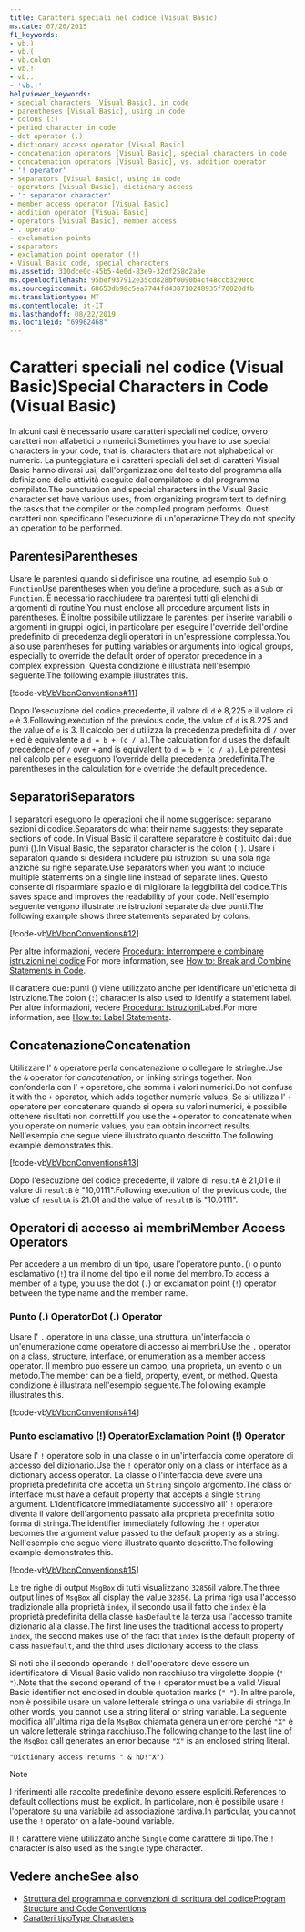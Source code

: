 ```yaml
---
title: Caratteri speciali nel codice (Visual Basic)
ms.date: 07/20/2015
f1_keywords:
- vb.)
- vb.(
- vb.colon
- vb.!
- vb..
- 'vb.:'
helpviewer_keywords:
- special characters [Visual Basic], in code
- parentheses [Visual Basic], using in code
- colons (:)
- period character in code
- dot operator (.)
- dictionary access operator [Visual Basic]
- concatenation operators [Visual Basic], special characters in code
- concatenation operators [Visual Basic], vs. addition operator
- '! operator'
- separators [Visual Basic], using in code
- operators [Visual Basic], dictionary access
- ': separator character'
- member access operator [Visual Basic]
- addition operator [Visual Basic]
- operators [Visual Basic], member access
- . operator
- exclamation points
- separators
- exclamation point operator (!)
- Visual Basic code, special characters
ms.assetid: 310dce0c-45b5-4e0d-83e9-32df258d2a3e
ms.openlocfilehash: 95bef937912e35cd828bf0090b4cf48ccb3290cc
ms.sourcegitcommit: 68653db98c5ea7744fd438710248935f70020dfb
ms.translationtype: MT
ms.contentlocale: it-IT
ms.lasthandoff: 08/22/2019
ms.locfileid: "69962468"
---
```

# <a name="special-characters-in-code-visual-basic"></a><span data-ttu-id="be00c-102">Caratteri speciali nel codice (Visual Basic)</span><span class="sxs-lookup"><span data-stu-id="be00c-102">Special Characters in Code (Visual Basic)</span></span>
<span data-ttu-id="be00c-103">In alcuni casi è necessario usare caratteri speciali nel codice, ovvero caratteri non alfabetici o numerici.</span><span class="sxs-lookup"><span data-stu-id="be00c-103">Sometimes you have to use special characters in your code, that is, characters that are not alphabetical or numeric.</span></span> <span data-ttu-id="be00c-104">La punteggiatura e i caratteri speciali del set di caratteri Visual Basic hanno diversi usi, dall'organizzazione del testo del programma alla definizione delle attività eseguite dal compilatore o dal programma compilato.</span><span class="sxs-lookup"><span data-stu-id="be00c-104">The punctuation and special characters in the Visual Basic character set have various uses, from organizing program text to defining the tasks that the compiler or the compiled program performs.</span></span> <span data-ttu-id="be00c-105">Questi caratteri non specificano l'esecuzione di un'operazione.</span><span class="sxs-lookup"><span data-stu-id="be00c-105">They do not specify an operation to be performed.</span></span>  
  
## <a name="parentheses"></a><span data-ttu-id="be00c-106">Parentesi</span><span class="sxs-lookup"><span data-stu-id="be00c-106">Parentheses</span></span>  
 <span data-ttu-id="be00c-107">Usare le parentesi quando si definisce una routine, ad esempio `Sub` o. `Function`</span><span class="sxs-lookup"><span data-stu-id="be00c-107">Use parentheses when you define a procedure, such as a `Sub` or `Function`.</span></span> <span data-ttu-id="be00c-108">È necessario racchiudere tra parentesi tutti gli elenchi di argomenti di routine.</span><span class="sxs-lookup"><span data-stu-id="be00c-108">You must enclose all procedure argument lists in parentheses.</span></span> <span data-ttu-id="be00c-109">È inoltre possibile utilizzare le parentesi per inserire variabili o argomenti in gruppi logici, in particolare per eseguire l'override dell'ordine predefinito di precedenza degli operatori in un'espressione complessa.</span><span class="sxs-lookup"><span data-stu-id="be00c-109">You also use parentheses for putting variables or arguments into logical groups, especially to override the default order of operator precedence in a complex expression.</span></span> <span data-ttu-id="be00c-110">Questa condizione è illustrata nell'esempio seguente.</span><span class="sxs-lookup"><span data-stu-id="be00c-110">The following example illustrates this.</span></span>  
  
 [!code-vb[VbVbcnConventions#11](~/samples/snippets/visualbasic/VS_Snippets_VBCSharp/VbVbcnConventions/VB/Class1.vb#11)]  
  
 <span data-ttu-id="be00c-111">Dopo l'esecuzione del codice precedente, il valore di `d` è 8,225 e il valore di `e` è 3.</span><span class="sxs-lookup"><span data-stu-id="be00c-111">Following execution of the previous code, the value of `d` is 8.225 and the value of `e` is 3.</span></span> <span data-ttu-id="be00c-112">Il calcolo per `d` utilizza la precedenza predefinita di `/` over `+` ed è equivalente a `d = b + (c / a)`.</span><span class="sxs-lookup"><span data-stu-id="be00c-112">The calculation for `d` uses the default precedence of `/` over `+` and is equivalent to `d = b + (c / a)`.</span></span> <span data-ttu-id="be00c-113">Le parentesi nel calcolo per `e` eseguono l'override della precedenza predefinita.</span><span class="sxs-lookup"><span data-stu-id="be00c-113">The parentheses in the calculation for `e` override the default precedence.</span></span>  
  
## <a name="separators"></a><span data-ttu-id="be00c-114">Separatori</span><span class="sxs-lookup"><span data-stu-id="be00c-114">Separators</span></span>  
 <span data-ttu-id="be00c-115">I separatori eseguono le operazioni che il nome suggerisce: separano sezioni di codice.</span><span class="sxs-lookup"><span data-stu-id="be00c-115">Separators do what their name suggests: they separate sections of code.</span></span> <span data-ttu-id="be00c-116">In Visual Basic il carattere separatore è costituito dai`:`due punti ().</span><span class="sxs-lookup"><span data-stu-id="be00c-116">In Visual Basic, the separator character is the colon (`:`).</span></span> <span data-ttu-id="be00c-117">Usare i separatori quando si desidera includere più istruzioni su una sola riga anziché su righe separate.</span><span class="sxs-lookup"><span data-stu-id="be00c-117">Use separators when you want to include multiple statements on a single line instead of separate lines.</span></span> <span data-ttu-id="be00c-118">Questo consente di risparmiare spazio e di migliorare la leggibilità del codice.</span><span class="sxs-lookup"><span data-stu-id="be00c-118">This saves space and improves the readability of your code.</span></span> <span data-ttu-id="be00c-119">Nell'esempio seguente vengono illustrate tre istruzioni separate da due punti.</span><span class="sxs-lookup"><span data-stu-id="be00c-119">The following example shows three statements separated by colons.</span></span>  
  
 [!code-vb[VbVbcnConventions#12](~/samples/snippets/visualbasic/VS_Snippets_VBCSharp/VbVbcnConventions/VB/Class1.vb#12)]  
  
 <span data-ttu-id="be00c-120">Per altre informazioni, vedere [Procedura: Interrompere e combinare istruzioni nel codice](../../../visual-basic/programming-guide/program-structure/how-to-break-and-combine-statements-in-code.md).</span><span class="sxs-lookup"><span data-stu-id="be00c-120">For more information, see [How to: Break and Combine Statements in Code](../../../visual-basic/programming-guide/program-structure/how-to-break-and-combine-statements-in-code.md).</span></span>  
  
 <span data-ttu-id="be00c-121">Il carattere due`:`punti () viene utilizzato anche per identificare un'etichetta di istruzione.</span><span class="sxs-lookup"><span data-stu-id="be00c-121">The colon (`:`) character is also used to identify a statement label.</span></span> <span data-ttu-id="be00c-122">Per altre informazioni, vedere [Procedura: Istruzioni](../../../visual-basic/programming-guide/program-structure/how-to-label-statements.md)Label.</span><span class="sxs-lookup"><span data-stu-id="be00c-122">For more information, see [How to: Label Statements](../../../visual-basic/programming-guide/program-structure/how-to-label-statements.md).</span></span>  
  
## <a name="concatenation"></a><span data-ttu-id="be00c-123">Concatenazione</span><span class="sxs-lookup"><span data-stu-id="be00c-123">Concatenation</span></span>  
 <span data-ttu-id="be00c-124">Utilizzare l' `&` operatore perla concatenazione o collegare le stringhe.</span><span class="sxs-lookup"><span data-stu-id="be00c-124">Use the `&` operator for *concatenation*, or linking strings together.</span></span> <span data-ttu-id="be00c-125">Non confonderla con l' `+` operatore, che somma i valori numerici.</span><span class="sxs-lookup"><span data-stu-id="be00c-125">Do not confuse it with the `+` operator, which adds together numeric values.</span></span> <span data-ttu-id="be00c-126">Se si utilizza l' `+` operatore per concatenare quando si opera su valori numerici, è possibile ottenere risultati non corretti.</span><span class="sxs-lookup"><span data-stu-id="be00c-126">If you use the `+` operator to concatenate when you operate on numeric values, you can obtain incorrect results.</span></span> <span data-ttu-id="be00c-127">Nell'esempio che segue viene illustrato quanto descritto.</span><span class="sxs-lookup"><span data-stu-id="be00c-127">The following example demonstrates this.</span></span>  
  
 [!code-vb[VbVbcnConventions#13](~/samples/snippets/visualbasic/VS_Snippets_VBCSharp/VbVbcnConventions/VB/Class1.vb#13)]  
  
 <span data-ttu-id="be00c-128">Dopo l'esecuzione del codice precedente, il valore di `resultA` è 21,01 e il valore di `resultB` è "10,0111".</span><span class="sxs-lookup"><span data-stu-id="be00c-128">Following execution of the previous code, the value of `resultA` is 21.01 and the value of `resultB` is "10.0111".</span></span>  
  
## <a name="member-access-operators"></a><span data-ttu-id="be00c-129">Operatori di accesso ai membri</span><span class="sxs-lookup"><span data-stu-id="be00c-129">Member Access Operators</span></span>  
 <span data-ttu-id="be00c-130">Per accedere a un membro di un tipo, usare l'operatore punto`.`() o punto esclamativo (`!`) tra il nome del tipo e il nome del membro.</span><span class="sxs-lookup"><span data-stu-id="be00c-130">To access a member of a type, you use the dot (`.`) or exclamation point (`!`) operator between the type name and the member name.</span></span>  
  
### <a name="dot--operator"></a><span data-ttu-id="be00c-131">Punto (.) Operator</span><span class="sxs-lookup"><span data-stu-id="be00c-131">Dot (.) Operator</span></span>  
 <span data-ttu-id="be00c-132">Usare l' `.` operatore in una classe, una struttura, un'interfaccia o un'enumerazione come operatore di accesso ai membri.</span><span class="sxs-lookup"><span data-stu-id="be00c-132">Use the `.` operator on a class, structure, interface, or enumeration as a member access operator.</span></span> <span data-ttu-id="be00c-133">Il membro può essere un campo, una proprietà, un evento o un metodo.</span><span class="sxs-lookup"><span data-stu-id="be00c-133">The member can be a field, property, event, or method.</span></span> <span data-ttu-id="be00c-134">Questa condizione è illustrata nell'esempio seguente.</span><span class="sxs-lookup"><span data-stu-id="be00c-134">The following example illustrates this.</span></span>  
  
 [!code-vb[VbVbcnConventions#14](~/samples/snippets/visualbasic/VS_Snippets_VBCSharp/VbVbcnConventions/VB/Class1.vb#14)]  
  
### <a name="exclamation-point--operator"></a><span data-ttu-id="be00c-135">Punto esclamativo (!) Operator</span><span class="sxs-lookup"><span data-stu-id="be00c-135">Exclamation Point (!) Operator</span></span>  
 <span data-ttu-id="be00c-136">Usare l' `!` operatore solo in una classe o in un'interfaccia come operatore di accesso del dizionario.</span><span class="sxs-lookup"><span data-stu-id="be00c-136">Use the `!` operator only on a class or interface as a dictionary access operator.</span></span> <span data-ttu-id="be00c-137">La classe o l'interfaccia deve avere una proprietà predefinita che accetta un `String` singolo argomento.</span><span class="sxs-lookup"><span data-stu-id="be00c-137">The class or interface must have a default property that accepts a single `String` argument.</span></span> <span data-ttu-id="be00c-138">L'identificatore immediatamente successivo all' `!` operatore diventa il valore dell'argomento passato alla proprietà predefinita sotto forma di stringa.</span><span class="sxs-lookup"><span data-stu-id="be00c-138">The identifier immediately following the `!` operator becomes the argument value passed to the default property as a string.</span></span> <span data-ttu-id="be00c-139">Nell'esempio che segue viene illustrato quanto descritto.</span><span class="sxs-lookup"><span data-stu-id="be00c-139">The following example demonstrates this.</span></span>  
  
 [!code-vb[VbVbcnConventions#15](~/samples/snippets/visualbasic/VS_Snippets_VBCSharp/VbVbcnConventions/VB/Class1.vb#15)]  
  
 <span data-ttu-id="be00c-140">Le tre righe di output `MsgBox` di tutti visualizzano `32856`il valore.</span><span class="sxs-lookup"><span data-stu-id="be00c-140">The three output lines of `MsgBox` all display the value `32856`.</span></span> <span data-ttu-id="be00c-141">La prima riga usa l'accesso tradizionale alla proprietà `index`, il secondo usa il fatto che `index` è la proprietà predefinita della classe `hasDefault`e la terza usa l'accesso tramite dizionario alla classe.</span><span class="sxs-lookup"><span data-stu-id="be00c-141">The first line uses the traditional access to property `index`, the second makes use of the fact that `index` is the default property of class `hasDefault`, and the third uses dictionary access to the class.</span></span>  
  
 <span data-ttu-id="be00c-142">Si noti che il secondo operando `!` dell'operatore deve essere un identificatore di Visual Basic valido non racchiuso tra virgolette doppie (`" "`).</span><span class="sxs-lookup"><span data-stu-id="be00c-142">Note that the second operand of the `!` operator must be a valid Visual Basic identifier not enclosed in double quotation marks (`" "`).</span></span> <span data-ttu-id="be00c-143">In altre parole, non è possibile usare un valore letterale stringa o una variabile di stringa.</span><span class="sxs-lookup"><span data-stu-id="be00c-143">In other words, you cannot use a string literal or string variable.</span></span> <span data-ttu-id="be00c-144">La seguente modifica all'ultima riga della `MsgBox` chiamata genera un errore perché `"X"` è un valore letterale stringa racchiuso.</span><span class="sxs-lookup"><span data-stu-id="be00c-144">The following change to the last line of the `MsgBox` call generates an error because `"X"` is an enclosed string literal.</span></span>  
  
 `"Dictionary access returns " & hD!"X")`  
  
> [!NOTE]
> <span data-ttu-id="be00c-145">I riferimenti alle raccolte predefinite devono essere espliciti.</span><span class="sxs-lookup"><span data-stu-id="be00c-145">References to default collections must be explicit.</span></span> <span data-ttu-id="be00c-146">In particolare, non è possibile usare `!` l'operatore su una variabile ad associazione tardiva.</span><span class="sxs-lookup"><span data-stu-id="be00c-146">In particular, you cannot use the `!` operator on a late-bound variable.</span></span>  
  
 <span data-ttu-id="be00c-147">Il `!` carattere viene utilizzato anche `Single` come carattere di tipo.</span><span class="sxs-lookup"><span data-stu-id="be00c-147">The `!` character is also used as the `Single` type character.</span></span>  
  
## <a name="see-also"></a><span data-ttu-id="be00c-148">Vedere anche</span><span class="sxs-lookup"><span data-stu-id="be00c-148">See also</span></span>

- [<span data-ttu-id="be00c-149">Struttura del programma e convenzioni di scrittura del codice</span><span class="sxs-lookup"><span data-stu-id="be00c-149">Program Structure and Code Conventions</span></span>](../../../visual-basic/programming-guide/program-structure/program-structure-and-code-conventions.md)
- [<span data-ttu-id="be00c-150">Caratteri tipo</span><span class="sxs-lookup"><span data-stu-id="be00c-150">Type Characters</span></span>](../../../visual-basic/programming-guide/language-features/data-types/type-characters.md)
